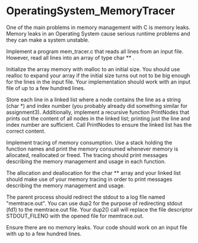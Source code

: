 # OperatingSystem_MemoryTracer

One of the main problems in memory management with C is memory leaks. Memory leaks in an Operating System cause serious runtime problems and they can make a system unstable.

Implement a program mem_tracer.c that reads all lines from an input file. However, read all lines into an array of type char ** . 

Initialize the array memory with malloc to an initial size. You should use realloc to expand your array if the initial size turns out not to be big enough for the lines in the input file. Your implementation should work with an input file of up to a few hundred lines.

Store each line in a linked list where a node contains the line as a string (char *) and index number (you probably already did something similar for assignment3). Additionally, implement a recursive function PrintNodes that prints out the content of all nodes in the linked list; printing just the line and index number are sufficient. Call PrintNodes to ensure the linked list has the correct content.

Implement tracing of memory consumption. Use a stack holding the function names and print the memory consumed whenever memory is allocated, reallocated or freed. The tracing should print messages describing the memory management and usage in each function.

The allocation and deallocation for the char ** array and your linked list should make use of your memory tracing in order to print messages describing the memory management and usage.

The parent process should redirect the stdout to a log file named "memtrace.out". You can use dup2 for the purpose of redirecting stdout (fd1) to the memtrace.out file. Your dup2() call will replace the file descriptor STDOUT_FILENO with the opened file for memtrace.out.

Ensure there are no memory leaks. Your code should work on an input file with up to a few hundred lines.
